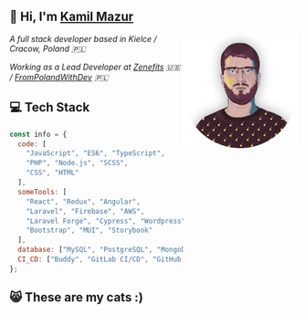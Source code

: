 <h2>👋 Hi, I'm <a href="https://kamilmazur.pl" target="_blank">Kamil Mazur</a></h2>
<img align='right' src="https://github.com/K-Mazur/K-Mazur/blob/main/img/kamil-1x1-circle.png?raw=true" width="200" alt="" />
<p><em>A full stack developer based in Kielce / Cracow, Poland 🇵🇱</em></p>
<p><em>Working as a Lead Developer at <a href="https://github.com/zenefits">Zenefits</a> 🇺🇸 / <a href="https://frompolandwithdev.com/" target="_blank">FromPolandWithDev</a> 🇵🇱</em></p>

<h2>💻 Tech Stack</h2>

```JavaScript
const info = {
  code: [
    "JavaScript", "ES6", "TypeScript",
    "PHP", "Node.js", "SCSS",
    "CSS", "HTML"
  ],
  someTools: [
    "React", "Redux", "Angular",
    "Laravel", "Firebase", "AWS",
    "Laravel Forge", "Cypress", "Wordpress",
    "Bootstrap", "MUI", "Storybook"
  ],
  database: ["MySQL", "PostgreSQL", "MongoDB"],
  CI_CD: ["Buddy", "GitLab CI/CD", "GitHub Actions"],
};
```

<h2>😸 These are my cats :)</h2>
<img src="https://github.com/K-Mazur/K-Mazur/blob/main/img/hana_yuki.gif?raw=true" width="600" alt="" />
